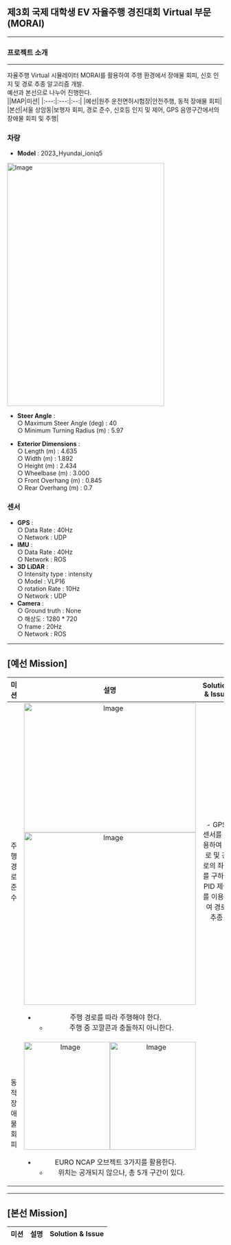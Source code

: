 ## 제3회 국제 대학생 EV 자율주행 경진대회 Virtual 부문(MORAI)
---  
### 프로젝트 소개
---  
자율주행 Virtual 시뮬레이터 MORAI를 활용하여 주행 환경에서 장애물 회피, 신호 인지 및 경로 추종 알고리즘 개발.  
예선과 본선으로 나누어 진행한다.  
||MAP|미션|
|:---:|:---:|:--:|
|예선|원주 운전면허시험장|안전주행, 동적 장애물 회피|  
|본선|서울 상암동|보행자 회피, 경로 준수, 신호등 인지 및 제어, GPS 음영구간에서의 장애물 회피 및 주행|  


### 차량  
- **Model** : 2023_Hyundai_ioniq5
<img width="365" height="564" alt="Image" src="https://github.com/user-attachments/assets/46a4dd06-24d7-4d78-9f74-48573df8ee9d" />  

- **Steer Angle** :  
  ○ Maximum Steer Angle (deg) : 40  
  ○ Minimum Turning Radius (m) : 5.97  

- **Exterior Dimensions** :  
  ○ Length (m) : 4.635  
  ○ Width (m) : 1.892  
  ○ Height (m) : 2.434  
  ○ Wheelbase (m) : 3.000  
  ○ Front Overhang (m) : 0.845  
  ○ Rear Overhang (m) : 0.7

### 센서  
- **GPS** :  
  ○ Data Rate : 40Hz      
  ○ Network : UDP    
- **IMU** :  
  ○ Data Rate : 40Hz  
  ○ Network : ROS  
- **3D LiDAR** :  
  ○ Intensity type : intensity  
  ○ Model : VLP16    
  ○ rotation Rate : 10Hz  
  ○ Network : UDP  
- **Camera** :  
  ○ Ground truth : None  
  ○ 해상도 : 1280 * 720  
  ○ frame : 20Hz  
  ○ Network : ROS      
---  
## [예선 Mission]  
|미션|설명|Solution & Issue|
|:---:|:---:|:---:|
|주행 경로 준수|<img width="400" height="300" alt="Image" src="https://github.com/user-attachments/assets/6e6562fe-8a1f-4937-84fb-211c87ee5ada" /><br> <img width="400" height="400" alt="Image" src="https://github.com/user-attachments/assets/7d071c09-d649-4382-b415-5af28bdd7d3d" /> <br> <ul><li>주행 경로를 따라 주행해야 한다.  <ul><li>주행 중 꼬깔콘과 충돌하지 아니한다.|- GPS 센서를 이용하여 경로 및 경로의 좌표를 구하여 PID 제어를 이용하여 경로 추종 <br>|
|동적 장애물 회피|<img width="200" height="250" alt="Image" src="https://github.com/user-attachments/assets/230dbc89-484c-4759-8560-4e8a5e281ca2" /><img width="200" height="250" alt="Image" src="https://github.com/user-attachments/assets/abe777b8-e989-4bec-b601-42b44fe17153" /> <br> <ul><li>EURO NCAP 오브젝트 3가지를 활용한다.  <ul><li>위치는 공개되지 않으나, 총 5개 구간이 있다.||  
---  
## [본선 Mission]  
|미션|설명|Solution & Issue|
|:---:|:---:|:---:|



